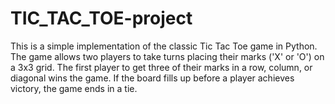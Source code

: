 # TIC_TAC_TOE-project
This is a simple implementation of the classic Tic Tac Toe game in Python. The game allows two players to take turns placing their marks ('X' or 'O') on a 3x3 grid. The first player to get three of their marks in a row, column, or diagonal wins the game. If the board fills up before a player achieves victory, the game ends in a tie.
